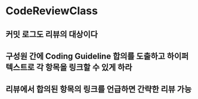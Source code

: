 # CodeReviewClass

## 커밋 로그도 리뷰의 대상이다

## 구성원 간에 Coding Guideline 합의를 도출하고 하이퍼텍스트로 각 항목을 링크할 수 있게 하라

## 리뷰에서 합의된 항목의 링크를 언급하면 간략한 리뷰 가능

## 
